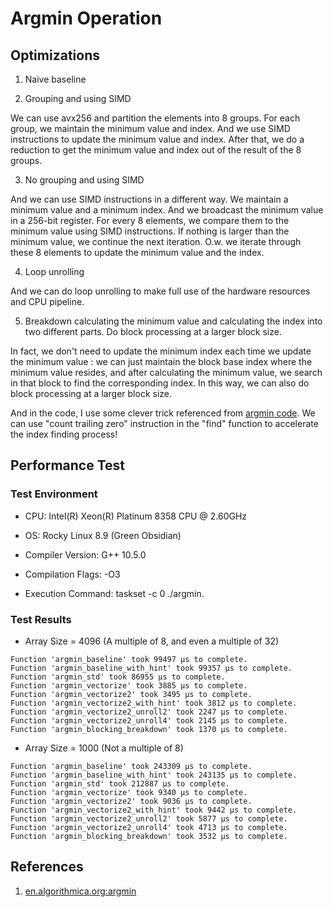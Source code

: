 
# Argmin Operation

## Optimizations

1. Naive baseline

2. Grouping and using SIMD

We can use avx256 and partition the elements into 8 groups. For each group, we maintain the minimum value and index. And we use SIMD instructions to update the minimum value and index. After that, we do a reduction to get the minimum value and index out of the result of the 8 groups.

3. No grouping and using SIMD

And we can use SIMD instructions in a different way. We maintain a minimum value and a minimum index. And we broadcast the minimum value in a 256-bit register. For every 8 elements, we compare them to the minimum value using SIMD instructions. If nothing is larger than the minimum value, we continue the next iteration. O.w. we iterate through these 8 elements to update the minimum value and the index.

4. Loop unrolling

And we can do loop unrolling to make full use of the hardware resources and CPU pipeline.

5. Breakdown calculating the minimum value and calculating the index into two different parts. Do block processing at a larger block size.

In fact, we don't need to update the minimum index each time we update the minimum value : we can just maintain the block base index where the minimum value resides, and after calculating the minimum value, we search in that block to find the corresponding index. In this way, we can also do block processing at a larger block size.

And in the code, I use some clever trick referenced from [argmin code](https://github.com/sslotin/amh-code/blob/main/argmin/combined.cc). We can use "count trailing zero" instruction in the "find" function to accelerate the index finding process!

## Performance Test

### Test Environment

+ CPU: Intel(R) Xeon(R) Platinum 8358 CPU @ 2.60GHz

+ OS: Rocky Linux 8.9 (Green Obsidian)

+ Compiler Version: G++ 10.5.0

+ Compilation Flags: -O3

+ Execution Command: taskset -c 0 ./argmin.

### Test Results

+ Array Size = 4096 (A multiple of 8, and even a multiple of 32)

```
Function 'argmin_baseline' took 99497 µs to complete.
Function 'argmin_baseline_with_hint' took 99357 µs to complete.
Function 'argmin_std' took 86955 µs to complete.
Function 'argmin_vectorize' took 3885 µs to complete.
Function 'argmin_vectorize2' took 3495 µs to complete.
Function 'argmin_vectorize2_with_hint' took 3812 µs to complete.
Function 'argmin_vectorize2_unroll2' took 2247 µs to complete.
Function 'argmin_vectorize2_unroll4' took 2145 µs to complete.
Function 'argmin_blocking_breakdown' took 1370 µs to complete.
```

+ Array Size = 1000 (Not a multiple of 8)

```
Function 'argmin_baseline' took 243309 µs to complete.
Function 'argmin_baseline_with_hint' took 243135 µs to complete.
Function 'argmin_std' took 212887 µs to complete.
Function 'argmin_vectorize' took 9340 µs to complete.
Function 'argmin_vectorize2' took 9036 µs to complete.
Function 'argmin_vectorize2_with_hint' took 9442 µs to complete.
Function 'argmin_vectorize2_unroll2' took 5877 µs to complete.
Function 'argmin_vectorize2_unroll4' took 4713 µs to complete.
Function 'argmin_blocking_breakdown' took 3532 µs to complete.
```

## References

1. [en.algorithmica.org:argmin](https://en.algorithmica.org/hpc/algorithms/argmin/)